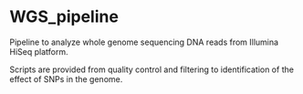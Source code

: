 # WGS_pipeline
Pipeline to analyze whole genome sequencing DNA reads from Illumina HiSeq platform.

Scripts are provided from quality control and filtering to identification of the effect of SNPs in the genome.

